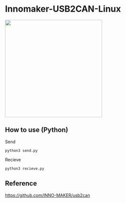 # Innomaker-USB2CAN-Linux
<img src="https://www.inno-maker.com/wp-content/uploads/2021/10/USB_CAN_CableConverter_-Module_Raspberry_Pi4_Pi3B_Pi3_Pi-ZeroW_Jetson-Nano_Tinker-Board_Single-Board_Computer_Support_Windows_Linux_Mac_OS_01-500x500.jpg" width="320px">

## How to use (Python)
Send
```
python3 send.py
```
Recieve
```
python3 recieve.py
```
## Reference 
https://github.com/INNO-MAKER/usb2can
